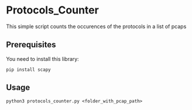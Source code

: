 # Protocols_Counter
This simple script counts the occurences of the protocols in a list of pcaps
## Prerequisites
You need to install this library:
```
pip install scapy
```
## Usage
```
python3 protocols_counter.py <folder_with_pcap_path>
```

